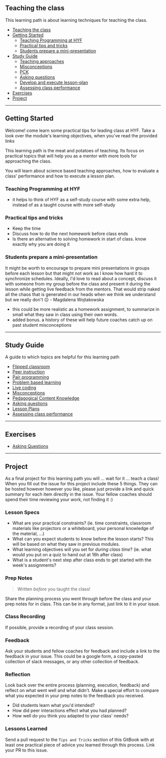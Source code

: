 ## Teaching the class

This learning path is about learning techniques for teaching the class.

- [Teaching the class](#teaching-the-class)
- [Getting Started](#getting-started)
  - [Teaching Programming at HYF](#teaching-programming-at-hyf)
  - [Practical tips and tricks](#practical-tips-and-tricks)
  - [Students prepare a mini-presentation](#students-prepare-a-mini-presentation)
- [Study Guide](#study-guide)
  - [Teaching approaches](#teaching-approaches)
  - [Misconceptions](#misconceptions)
  - [PCK](#pck)
  - [Asking questions](#asking-questions)
  - [Develop and execute lesson-plan](#develop-and-execute-lesson-plan)
  - [Assessing class performance](#assessing-class-performance)
- [Exercises](#exercises)
- [Project](#project)

---

## Getting Started

Welcome!  come learn some practical tips for leading class at HYF.  Take a look over the module's learning objectives, when you've read the provided links

This learning path is the meat and potatoes of teaching. Its focus on practical topics that will help you as a mentor with more tools for approaching the class.

You will learn about science based teaching approaches, how to evaluate a class' performance and how to execute a lesson plan.


### Teaching Programming at HYF

- it helps to think of HYF as a self-study course with some extra help, instead of as a taught course with more self-study

### Practical tips and tricks

- Keep the time
- Discuss how to do the next homework before class ends
- Is there an alternative to solving homework in start of class. know exactly why you are doing it

### Students prepare a mini-presentation

It might be worth to encourage to prepare mini presentations in groups before each lesson but that might not work as I know how hard it to synchronize schedules. Ideally, I'd love to read about a concept, discuss it with someone from my group before the class and present it during the lesson while getting live feedback from the mentors. That would strip naked all the chaos that is generated in our heads when we think we understand but we really don't :wink: - Magdalena Wojtakowska
- this could be more realistic as a homework assignment, to summarize in small what they saw in class using their own words.
- added bonus.  a history of these will help future coaches catch up on past student misconceptions

---

## Study Guide

A guide to which topics are helpful for this learning path

- [Flipped classroom](./../topics/flipped-classroom.md)
- [Peer instruction](./../topics/peer-instruction.md)
- [Pair programming](./../topics/pair-programming.md)
- [Problem based learning](./../topics/problem-based-learning.md)
- [Live coding](./../topics/live-coding.md)
- [Misconceptions](../topics/misconceptions.md)
- [Pedagogical Content Knowledge](../topics/pedagogical-content-knowledge.md)
- [Asking questions](../topics/asking-questions.md)
- [Lesson Plans](../topics/lesson-plans.md)
- [Assessing class performance](../topics/assessing-class-performance.md)

---

## Exercises

- [Asking Questions](https://teach.hackyourfuture.be/topics/asking-questions)

---

## Project

As a final project for this learning path you will ... wait for it ... teach a class! When you fill out the issue for this project include these 5 things.  They can be hosted however however you like, please just provide a link and quick summary for each item directly in the issue.  Your fellow coaches should spend their time reviewing your work, not finding it :)

### Lesson Specs

- What are your practical constraints? (ie. time constraints, classroom materials like projectors or a whiteboard, your personal knowledge of the material, ...)
- What can you expect students to know before the lesson starts? This will be based on what they saw in previous modules.
- What learning objectives will you set for _during class time_? (ie. what would you put on a quiz to hand out at 16h after class)
- What is a student's next step after class ends to get started with the week's assignments?

### Prep Notes

> Written _before_ you taught the class!

Share the planning process you went through before the class and your prep notes for in class.  This can be in any format, just link to it in your issue.

### Class Recording

If possible, provide a recording of your class session.

### Feedback

Ask your students and fellow coaches for feedback and include a link to the feedback in your issue.  This could be a google form, a copy-pasted collection of slack messages, or any other collection of feedback.

### Reflection

Look back over the entire process (planning, execution, feedback) and reflect on what went well and what didn't.  Make a special effort to compare what you expected in your prep notes to the feedback you received.

- Did students learn what you'd intended?
- How did peer interactions effect what you had planned?
- How well do you think you adapted to your class' needs?

### Lessons Learned

Send a pull request to the `Tips and Tricks` section of this GitBook with at least one practical piece of advice you learned through this process. Link your PR to this issue.

